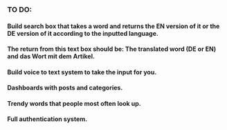 ### TO DO:
#### Build search box that takes a word and returns the EN version of it or the DE version of it according to the inputted language.
#### The return from this text box should be: The translated word (DE or EN) and das Wort mit dem Artikel.
#### Build voice to text system to take the input for you.
#### Dashboards with posts and categories.
#### Trendy words that people most often look up.
#### Full authentication system.

